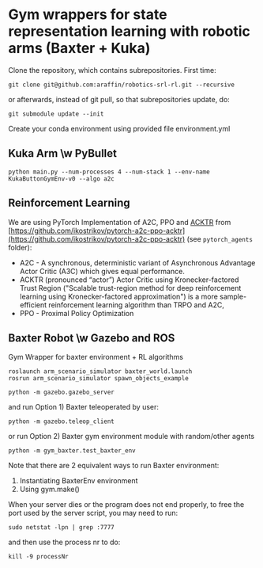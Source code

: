 # Gym wrappers for state representation learning with robotic arms (Baxter + Kuka)


Clone the repository, which contains subrepositories. First time:
```
git clone git@github.com:araffin/robotics-srl-rl.git --recursive
```

or afterwards, instead of git pull, so that subrepositories update, do:
```
git submodule update --init
```

Create your conda environment using provided file environment.yml


## Kuka Arm \w PyBullet

```
python main.py --num-processes 4 --num-stack 1 --env-name KukaButtonGymEnv-v0 --algo a2c
```

## Reinforcement Learning

We are using PyTorch Implementation of A2C, PPO and [ACKTR](https://blog.openai.com/baselines-acktr-a2c/) from [https://github.com/ikostrikov/pytorch-a2c-ppo-acktr](https://github.com/ikostrikov/pytorch-a2c-ppo-acktr) (see `pytorch_agents` folder):

- A2C - A synchronous, deterministic variant of Asynchronous Advantage Actor Critic (A3C) which gives equal performance.
- ACKTR (pronounced “actor”) Actor Critic using Kronecker-factored Trust Region ("Scalable trust-region method for deep reinforcement learning using Kronecker-factored approximation") is a more sample-efficient reinforcement learning algorithm than TRPO and A2C,
- PPO - Proximal Policy Optimization


## Baxter Robot \w Gazebo and ROS
Gym Wrapper for baxter environment + RL algorithms

```
roslaunch arm_scenario_simulator baxter_world.launch
rosrun arm_scenario_simulator spawn_objects_example

python -m gazebo.gazebo_server
```
and run Option 1) Baxter teleoperated by user:
```
python -m gazebo.teleop_client
```
or run Option 2) Baxter gym environment module with random/other agents
```
python -m gym_baxter.test_baxter_env
```
Note that there are 2 equivalent ways to run Baxter environment:
1) Instantiating BaxterEnv environment
2) Using gym.make()


When your server dies or the program does not end properly, to free the port used by the server script,
you may need to run:
```
sudo netstat -lpn | grep :7777
```
and then use the process nr to do:
```
kill -9 processNr
```
